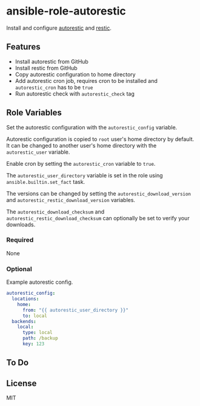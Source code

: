 # ansible-role-autorestic

Install and configure [autorestic](https://github.com/cupcakearmy/autorestic) and [restic](https://github.com/restic/restic).

## Features

- Install autorestic from GitHub
- Install restic from GitHub
- Copy autorestic configuration to home directory
- Add autorestic cron job, requires cron to be installed and `autorestic_cron` has to be `true`
- Run autorestic check with `autorestic_check` tag

## Role Variables

Set the autorestic configuration with the `autorestic_config` variable.

Autorestic configuration is copied to `root` user's home directory by default.
It can be changed to another user's home directory with the `autorestic_user` variable.

Enable cron by setting the `autorestic_cron` variable to `true`.

The `autorestic_user_directory` variable is set in the role using `ansible.builtin.set_fact` task.

The versions can be changed by setting the `autorestic_download_version` and `autorestic_restic_download_version` variables.

The `autorestic_download_checksum` and `autorestic_restic_download_checksum` can optionally be set to verify your downloads.

### Required

None

### Optional

Example autorestic config.

```yaml
autorestic_config:
  locations:
    home:
      from: "{{ autorestic_user_directory }}"
      to: local
  backends:
    local:
      type: local
      path: /backup
      key: 123
```

## To Do

## License

MIT
